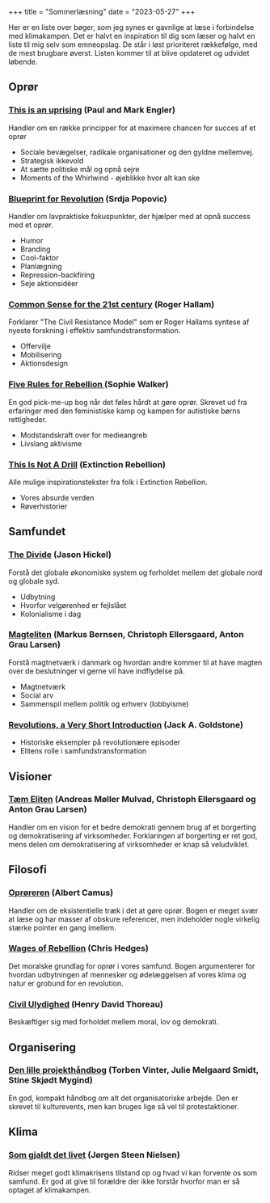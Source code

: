 +++
title = "Sommerlæsning"
date = "2023-05-27"
+++

Her er en liste over bøger, som jeg synes er gavnlige at læse i forbindelse med klimakampen. Det er halvt en inspiration til dig som læser og halvt en liste til mig selv som emneopslag. De står i løst prioriteret rækkefølge, med de mest brugbare øverst. Listen kommer til at blive opdateret og udvidet løbende.

## Oprør

### [This is an uprising](https://bibliotek.dk/linkme.php?rec.id=870970-basis%3A52371023) (Paul and Mark Engler)
Handler om en række principper for at maximere chancen for succes af et oprør
- Sociale bevægelser, radikale organisationer og den gyldne mellemvej.
- Strategisk ikkevold
- At sætte politiske mål og opnå sejre
- Moments of the Whirlwind - øjeblikke hvor alt kan ske

### [Blueprint for Revolution](https://bibliotek.dk/linkme.php?rec.id=850160-katalog%3A990004263690907386) (Srdja Popovic)
Handler om lavpraktiske fokuspunkter, der hjælper med at opnå success med et oprør.
- Humor
- Branding
- Cool-faktor
- Planlægning
- Repression-backfiring
- Seje aktionsidéer

### [Common Sense for the 21st century](https://rogerhallam.com/book/) (Roger Hallam)
Forklarer "The Civil Resistance Model" som er Roger Hallams syntese af nyeste forskning i effektiv samfundstransformation.
- Offervilje
- Mobilisering
- Aktionsdesign

### [Five Rules for Rebellion ](https://iconbooks.com/ib-title/five-rules-for-rebellion/) (Sophie Walker)
En god pick-me-up bog når det føles hårdt at gøre oprør. Skrevet ud fra erfaringer med den feministiske kamp og kampen for autistiske børns rettigheder.
- Modstandskraft over for medieangreb
- Livslang aktivisme

### [This Is Not A Drill](https://bibliotek.dk/linkme.php?rec.id=870970-basis%3A47424984) (Extinction Rebellion)
Alle mulige inspirationstekster fra folk i Extinction Rebellion.
- Vores absurde verden
- Røverhistorier


## Samfundet

### [The Divide](https://bibliotek.dk/linkme.php?rec.id=820120-katalog%3A990007747990305765) (Jason Hickel)
Forstå det globale økonomiske system og forholdet mellem det globale nord og globale syd.
- Udbytning
- Hvorfor velgørenhed er fejlslået
- Kolonialisme i dag

### [Magteliten](https://bibliotek.dk/linkme.php?rec.id=870970-basis%3A51763866) (Markus Bernsen, Christoph Ellersgaard, Anton Grau Larsen)
Forstå magtnetværk i danmark og hvordan andre kommer til at have magten over de beslutninger vi gerne vil have indflydelse på.
- Magtnetværk
- Social arv
- Sammenspil mellem politik og erhverv (lobbyisme)
  

### [Revolutions, a Very Short Introduction](https://bibliotek.dk/linkme.php?rec.id=870970-basis%3A45568660) (Jack A. Goldstone)
- Historiske eksempler på revolutionære episoder
- Elitens rolle i samfundstransformation
  

## Visioner

### [Tæm Eliten](https://bibliotek.dk/linkme.php?rec.id=874310-katalog%3ADBB0045734) (Andreas Møller Mulvad, Christoph Ellersgaard og Anton Grau Larsen)
Handler om en vision for et bedre demokrati gennem brug af et borgerting og demokratisering af virksomheder. Forklaringen af borgerting er ret god, mens delen om demokratisering af virksomheder er knap så veludviklet.


## Filosofi

### [Oprøreren](https://bibliotek.dk/linkme.php?rec.id=870970-basis%3A22194224) (Albert Camus)
Handler om de eksistentielle træk i det at gøre oprør. Bogen er meget svær at læse og har masser af obskure referencer, men indeholder nogle virkelig stærke pointer en gang imellem.

### [Wages of Rebellion](https://www.hachettebookgroup.com/titles/chris-hedges/wages-of-rebellion/9781568585420/) (Chris Hedges)
Det moralske grundlag for oprør i vores samfund. Bogen argumenterer for hvordan udbytningen af mennesker og ødelæggelsen af vores klima og natur er grobund for en revolution.

### [Civil Ulydighed](https://bibliotek.dk/linkme.php?rec.id=870970-basis%3A25993039) (Henry David Thoreau)
Beskæftiger sig med forholdet mellem moral, lov og demokrati.

## Organisering

### [Den lille projekthåndbog](https://bibliotek.dk/linkme.php?rec.id=870970-basis%3A47163374) (Torben Vinter, Julie Melgaard Smidt, Stine Skjødt Mygind)
En god, kompakt håndbog om alt det organisatoriske arbejde. Den er skrevet til kulturevents, men kan bruges lige så vel til protestaktioner.


## Klima

### [Som gjaldt det livet](https://bibliotek.dk/linkme.php?rec.id=870970-basis%3A47059631) (Jørgen Steen Nielsen)
Ridser meget godt klimakrisens tilstand op og hvad vi kan forvente os som samfund. Er god at give til forældre der ikke forstår hvorfor man er så optaget af klimakampen.